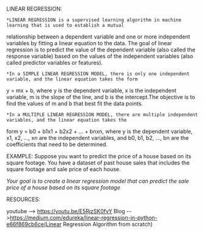 LINEAR REGRESSION:

	*LINEAR REGRESSION is a supervised learning algorithm in machine learning that is used to establish a mutual
relationship between a dependent variable and one or more independent variables by fitting a linear equation to the data. 
The goal of linear regression is to predict the value of the dependent variable (also called the response variable) based
on the values of the independent variables (also called predictor variables or features).

	*In a SIMPLE LINEAR REGRESSION MODEL, there is only one independent variable, and the linear equation takes the form 
y = mx + b, where y is the dependent variable, x is the independent variable, m is the slope of the line, and b is the 
intercept.The objective is to find the values of m and b that best fit the data points.

	*In a MULTIPLE LINEAR REGRESSION MODEL, there are multiple independent variables, and the linear equation takes the 
form y = b0 + b1x1 + b2x2 + ... + bnxn, where y is the dependent variable, x1, x2, ..., xn are the independent variables,
and b0, b1, b2, ..., bn are the coefficients that need to be determined.

				

EXAMPLE:
	Suppose you want to predict the price of a house based on its square footage.
You have a dataset of past house sales that includes the square footage and sale price of each house.

*Your goal is to create a linear regression model that can predict the sale price of a house based on its square footage*



RESOURCES:

youtube --> https://youtu.be/E5RjzSK0fvY
Blog -->https://medium.com/edureka/linear-regression-in-python-e66f869cb6ce(Linear Regression Algorithm from scratch)


